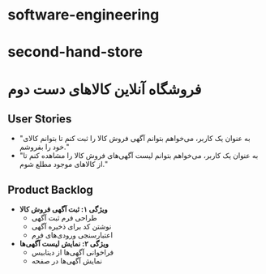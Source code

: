 # software-engineering
# second-hand-store
# فروشگاه آنلاین کالاهای دست دوم  

## User Stories  
- "به عنوان یک کاربر، می‌خواهم بتوانم آگهی فروش کالا را ثبت کنم تا بتوانم کالای خود را بفروشم."  
- "به عنوان یک کاربر، می‌خواهم بتوانم لیست آگهی‌های فروش کالا را مشاهده کنم تا از کالاهای موجود مطلع شوم."  

## Product Backlog  
- **ویژگی ۱: ثبت آگهی فروش کالا**  
  - طراحی فرم ثبت آگهی  
  - نوشتن کد برای ذخیره آگهی  
  - اعتبارسنجی ورودی‌های فرم  
- **ویژگی ۲: نمایش لیست آگهی‌ها**  
  - فراخوانی آگهی‌ها از دیتابیس  
  - نمایش آگهی‌ها در صفحه  
